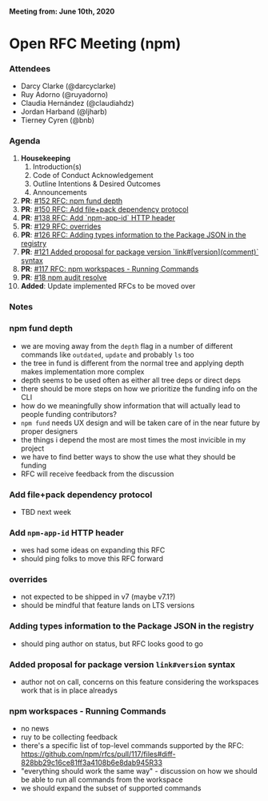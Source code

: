 #### Meeting from: June 10th, 2020

# Open RFC Meeting (npm)

### Attendees
- Darcy Clarke (@darcyclarke)
- Ruy Adorno (@ruyadorno)
- Claudia Hernández (@claudiahdz)
- Jordan Harband (@ljharb)
- Tierney Cyren (@bnb)

### Agenda

1. **Housekeeping**
	1. Introduction(s)
	1. Code of Conduct Acknowledgement
	1. Outline Intentions & Desired Outcomes
	1. Announcements
1. **PR**: [#152 RFC: npm fund depth](https://github.com/npm/rfcs/pull/152)
1. **PR**: [#150 RFC: Add file+pack dependency protocol](https://github.com/npm/rfcs/pull/150)
1. **PR**: [#138 RFC: Add &#x60;npm-app-id&#x60; HTTP header](https://github.com/npm/rfcs/pull/138)
1. **PR**: [#129 RFC: overrides](https://github.com/npm/rfcs/pull/129)
1. **PR**: [#126 RFC: Adding types information to the Package JSON in the  registry](https://github.com/npm/rfcs/pull/126)
1. **PR**: [#121 Added proposal for package version &#x60;link#\[version\](comment)&#x60; syntax](https://github.com/npm/rfcs/pull/121)
1. **PR**: [#117 RFC: npm workspaces - Running Commands](https://github.com/npm/rfcs/pull/117)
1. **PR**: [#18 npm audit resolve](https://github.com/npm/rfcs/pull/18)
1. **Added**: Update implemented RFCs to be moved over

### Notes

### npm fund depth
- we are moving away from the `depth` flag in a number of different commands like `outdated`, `update` and probably `ls` too
- the tree in fund is different from the normal tree and applying depth makes implementation more complex
- depth seems to be used often as either all tree deps or direct deps
- there should be more steps on how we prioritize the funding info on the CLI
- how do we meaningfully show information that will actually lead to people funding contributors?
- `npm fund` needs UX design and will be taken care of in the near future by proper designers
- the things i depend the most are most times the most invicible in my project
- we have to find better ways to show the use what they should be funding
- RFC will receive feedback from the discussion

### Add file+pack dependency protocol
- TBD next week

### Add `npm-app-id` HTTP header
- wes had some ideas on expanding this RFC
- should ping folks to move this RFC forward

### overrides
- not expected to be shipped in v7 (maybe v7.1?)
- should be mindful that feature lands on LTS versions

### Adding types information to the Package JSON in the registry
- should ping author on status, but RFC looks good to go

### Added proposal for package version `link#version` syntax
- author not on call, concerns on this feature considering the workspaces work that is in place alreadys

### npm workspaces - Running Commands
- no news
- ruy to be collecting feedback
- there's a specific list of top-level commands supported by the RFC: https://github.com/npm/rfcs/pull/117/files#diff-828bb29c16ce81ff3a4108b6e8dab945R33
- "everything should work the same way" - discussion on how we should be able to run all commands from the workspace
- we should expand the subset of supported commands
